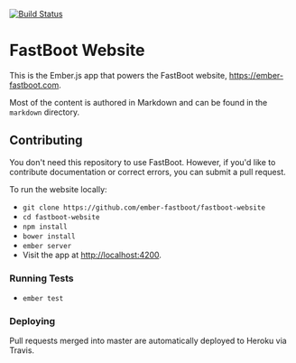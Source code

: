 [![Build Status](https://travis-ci.org/ember-fastboot/fastboot-website.svg?branch=master)](https://travis-ci.org/ember-fastboot/fastboot-website)

# FastBoot Website

This is the Ember.js app that powers the FastBoot website,
<https://ember-fastboot.com>.

Most of the content is authored in Markdown and can be found in the
`markdown` directory.

## Contributing

You don't need this repository to use FastBoot. However, if you'd like
to contribute documentation or correct errors, you can submit a pull
request.

To run the website locally:

* `git clone https://github.com/ember-fastboot/fastboot-website`
* `cd fastboot-website`
* `npm install`
* `bower install`
* `ember server`
* Visit the app at [http://localhost:4200](http://localhost:4200).

### Running Tests

* `ember test`

### Deploying

Pull requests merged into master are automatically deployed to Heroku
via Travis.
